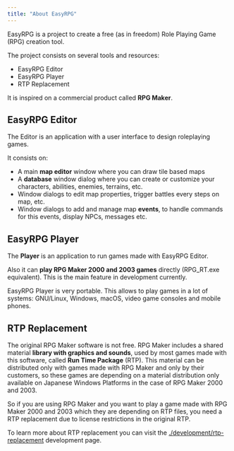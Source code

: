 ```yaml
---
title: "About EasyRPG"
---
```

EasyRPG is a project to create a free (as in freedom) Role Playing Game (RPG) creation tool.

The project consists on several tools and resources:

-   EasyRPG Editor
-   EasyRPG Player
-   RTP Replacement

It is inspired on a commercial product called **RPG Maker**.

## EasyRPG Editor

The Editor is an application with a user interface to design roleplaying games.

It consists on:

-   A main **map editor** window where you can draw tile based maps
-   A **database** window dialog where you can create or customize your characters, abilities, enemies, terrains, etc.
-   Window dialogs to edit map properties, trigger battles every steps on map, etc.
-   Window dialogs to add and manage map **events**, to handle commands for this events, display NPCs, messages etc.

## EasyRPG Player

The **Player** is an application to run games made with EasyRPG Editor.

Also it can **play RPG Maker 2000 and 2003 games** directly (RPG_RT.exe equivalent). This is the main feature in development currently.

EasyRPG Player is very portable. This allows to play games in a lot of systems: GNU/Linux, Windows, macOS, video game consoles and mobile phones.

## RTP Replacement

The original RPG Maker software is not free. RPG Maker includes a shared material **library with graphics and sounds**, used by most games made with this software, called **Run Time Package** (RTP). This material can be distributed only with games made with RPG Maker and only by their customers, so these games are depending on a material distribution only available on Japanese Windows Platforms in the case of RPG Maker 2000 and 2003.

So if you are using RPG Maker and you want to play a game made with RPG Maker 2000 and 2003 which they are depending on RTP files, you need a RTP replacement due to license restrictions in the original RTP.

To learn more about RTP replacement you can visit the [./development/rtp-replacement](/development/rtp-replacement) development page.

